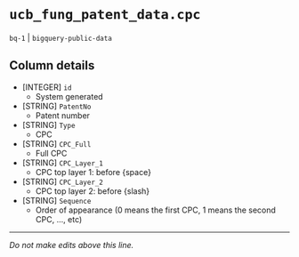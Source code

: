 # `ucb_fung_patent_data.cpc`
`bq-1` | `bigquery-public-data`

## Column details
* [INTEGER]   `id`
  - System generated
* [STRING]    `PatentNo`
  - Patent number
* [STRING]    `Type`
  - CPC
* [STRING]    `CPC_Full`
  - Full CPC
* [STRING]    `CPC_Layer_1`
  - CPC top layer 1: before {space}
* [STRING]    `CPC_Layer_2`
  - CPC top layer 2: before {slash}
* [STRING]    `Sequence`
  - Order of appearance (0 means the first CPC, 1 means the second CPC, ..., etc)

-------------------------------------------------------------------------------
*Do not make edits above this line.*
